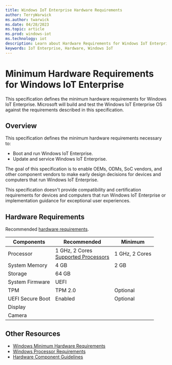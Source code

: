 ```yaml
---
title: Windows IoT Enterprise Hardware Requirements
author: TerryWarwick
ms.author: twarwick
ms.date: 04/28/2023
ms.topic: article
ms.prod: windows-iot
ms.technology: iot
description: Learn about Hardware Requirements for Windows IoT Enterprise.
keywords: IoT Enterprise, Hardware, Windows IoT
---
```


# Minimum Hardware Requirements for Windows IoT Enterprise

This specification defines the minimum hardware requirements for Windows IoT Enterprise. Microsoft will build and test the Windows IoT Enterprise OS against the requirements described in this specification.

## Overview

This specification defines the minimum hardware requirements necessary to:

* Boot and run Windows IoT Enterprise.
* Update and service Windows IoT Enterprise.

The goal of this specification is to enable OEMs, ODMs, SoC vendors, and other component vendors to make early design decisions for devices and computers that run Windows IoT Enterprise.

This specification doesn't provide compatibility and certification requirements for devices and computers that run Windows IoT Enterprise or implementation guidance for exceptional user experiences.


## Hardware Requirements

Recommended [hardware requirements](/windows-hardware/design/minimum/minimum-hardware-requirements-overview).

| Components | Recommended | Minimum |
| ---------- | ----------- | ------- |
| Processor  | 1 GHz, 2 Cores</br>[Supported Processors](Processor_Requirements.md) | 1 GHz, 2 Cores |
| System Memory | 4 GB | 2 GB |
| Storage | 64 GB | |
| System Firmware | UEFI | |
| TPM | TPM 2.0 | Optional |
| UEFI Secure Boot | Enabled | Optional |
| Display | | |
| Camera | | |

## Other Resources

* [Windows Minimum Hardware Requirements](/windows-hardware/design/minimum/minimum-hardware-requirements-overview)
* [Windows Processor Requirements](/windows-hardware/design/minimum/windows-processor-requirements)
* [Hardware Component Guidelines](/windows-hardware/design/component-guidelines/components)
